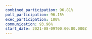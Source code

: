 ```yaml
---
combined_participation: 96.81%
poll_participation: 96.15%
exec_participation: 100%
communication: 93.96%
start_date: 2021-08-09T00:00:00.000Z
---
```

